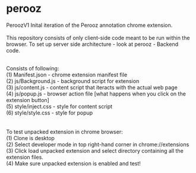 perooz
======

PeroozV1
Inital iteration of the Perooz annotation chrome extension. 
<br/><br/>
This repository consists of only client-side code meant to be run within the browser. To set up server side architecture - look at perooz - Backend code. <br/><br/>

Consists of following: <br/>
(1) Manifest.json - chrome extension manifest file<br/>
(2) js/Background.js - background script for extension<br/>
(3) js/content.js - content script that iteracts with the actual web page <br/>
(4) js/popup.js - browser action file [what happens when you click on the extension button] <br/>
(5) style/inject.css - style for content script<br/>
(6) style/style.css - style for popup<br/>
<br/>
<br/>
To test unpacked extension in chrome browser: <br/> 
(1) Clone is desktop<br/>
(2) Select developer mode in top right-hand corner in chrome://extensions<br/>
(3) Click load unpacked extension and select directory containing all the extension files. <br/>
(4) Make sure unpacked extension is enabled and test! <br/>
